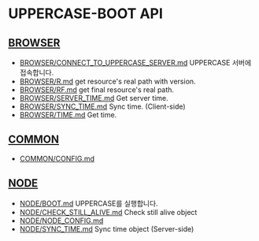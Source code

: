 # UPPERCASE-BOOT API

## [BROWSER](BROWSER/README.md)
* [BROWSER/CONNECT_TO_UPPERCASE_SERVER.md](BROWSER/CONNECT_TO_UPPERCASE_SERVER.md) UPPERCASE 서버에 접속합니다.
* [BROWSER/R.md](BROWSER/R.md) get resource's real path with version.
* [BROWSER/RF.md](BROWSER/RF.md) get final resource's real path.
* [BROWSER/SERVER_TIME.md](BROWSER/SERVER_TIME.md) Get server time.
* [BROWSER/SYNC_TIME.md](BROWSER/SYNC_TIME.md) Sync time. (Client-side)
* [BROWSER/TIME.md](BROWSER/TIME.md) Get time.

## [COMMON](COMMON/README.md)
* [COMMON/CONFIG.md](COMMON/CONFIG.md)

## [NODE](NODE/README.md)
* [NODE/BOOT.md](NODE/BOOT.md) UPPERCASE를 실행합니다.
* [NODE/CHECK_STILL_ALIVE.md](NODE/CHECK_STILL_ALIVE.md) Check still alive object
* [NODE/NODE_CONFIG.md](NODE/NODE_CONFIG.md)
* [NODE/SYNC_TIME.md](NODE/SYNC_TIME.md) Sync time object (Server-side)
